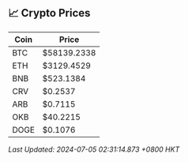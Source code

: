 ## 📈 Crypto Prices

| Coin | Price |
| ---- | ----- |
| BTC | $58139.2338 |
| ETH | $3129.4529 |
| BNB | $523.1384 |
| CRV | $0.2537 |
| ARB | $0.7115 |
| OKB | $40.2215 |
| DOGE | $0.1076 |

_Last Updated: 2024-07-05 02:31:14.873 +0800 HKT_